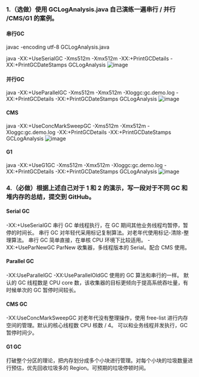 ### 1.（选做）使用 GCLogAnalysis.java 自己演练一遍串行 / 并行 /CMS/G1 的案例。
#### 串行GC
javac -encoding utf-8 GCLogAnalysis.java

java -XX:+UseSerialGC -Xms512m -Xmx512m -XX:+PrintGCDetails -XX:+PrintGCDateStamps GCLogAnalysis
![image](https://user-images.githubusercontent.com/37387831/134808416-bfd0eae2-d80a-459c-8b83-03d29f1ccc59.png)

#### 并行GC
java -XX:+UseParallelGC -Xms512m -Xmx512m -Xloggc:gc.demo.log -XX:+PrintGCDetails -XX:+PrintGCDateStamps GCLogAnalysis
![image](https://user-images.githubusercontent.com/37387831/134776676-1d7980ea-7beb-48eb-a7ce-64ee340066ee.png)

#### CMS
java -XX:+UseConcMarkSweepGC -Xms512m -Xmx512m -Xloggc:gc.demo.log -XX:+PrintGCDetails -XX:+PrintGCDateStamps GCLogAnalysis
![image](https://user-images.githubusercontent.com/37387831/134776627-f8bfe479-3d1f-4e14-b5fc-dbbe0b85f4b8.png)

#### G1
java -XX:+UseG1GC -Xms512m -Xmx512m -Xloggc:gc.demo.log -XX:+PrintGCDetails -XX:+PrintGCDateStamps GCLogAnalysis
![image](https://user-images.githubusercontent.com/37387831/134776719-c87378b7-0373-47a7-81a0-f33c1aeef8c9.png)

### 4.（必做）根据上述自己对于 1 和 2 的演示，写一段对于不同 GC 和堆内存的总结，提交到 GitHub。
#### Serial GC
-XX:+UseSerialGC
串行 GC 单线程执行，在 GC 期间其他业务线程均暂停，暂停的时间长。
串行 GC 对年轻代采用标记复制算法。对老年代使用标记-清除-整理算法。
串行 GC 简单直接，在单核 CPU 环境下比较适用。
-XX:+UseParNewGC
ParNew 收集器，多线程版本的 Serial。配合 CMS 使用。
#### Parallel GC
-XX:UseParallelGC -XX:UseParallelOldGC
使用的 GC 算法和串行的一样。
默认的 GC 线程数是 CPU core 数，该收集器的目标更倾向于提高系统吞吐量，有时候单次的 GC 暂停时间较长。
#### CMS GC
-XX:UseConcMarkSweepGC
对老年代没有整理操作，使用 free-list 进行内存空间的管理。默认的核心线程数 CPU 核数 / 4。
可以和业务线程并发执行，GC 暂停时间少。
#### G1 GC
打破整个分区的理论，把内存划分成多个小块进行管理。对每个小块的垃圾数量进行预估，优先回收垃圾多的 Region。可预期的垃圾停顿时间。
